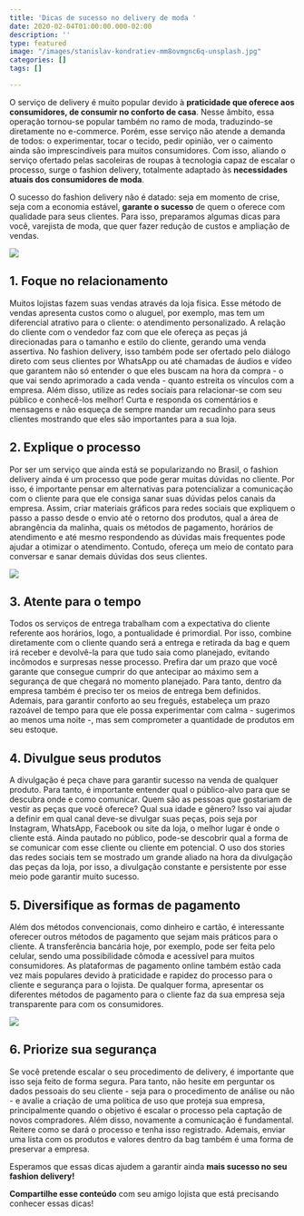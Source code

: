 ```yaml
---
title: 'Dicas de sucesso no delivery de moda '
date: 2020-02-04T01:00:00.000-02:00
description: ''
type: featured
image: "/images/stanislav-kondratiev-mm8ovmgnc6q-unsplash.jpg"
categories: []
tags: []

---
```

O serviço de delivery é muito popular devido à **praticidade que oferece aos consumidores, de consumir no conforto de casa**. Nesse âmbito, essa operação tornou-se popular também no ramo de moda, traduzindo-se diretamente no e-commerce. Porém, esse serviço não atende a demanda de todos: o experimentar, tocar o tecido, pedir opinião, ver o caimento ainda são imprescindíveis para muitos consumidores. Com isso, aliando o serviço ofertado pelas sacoleiras de roupas à tecnologia capaz de escalar o processo, surge o fashion delivery, totalmente adaptado às **necessidades atuais dos consumidores de moda**.

O sucesso do fashion delivery não é datado: seja em momento de crise, seja com a economia estável, **garante o sucesso** de quem o oferece com qualidade para seus clientes. Para isso, preparamos algumas dicas para você, varejista de moda, que quer fazer redução de custos e ampliação de vendas.

![](https://media.giphy.com/media/26Ffjvj8xWANmHZ0A/giphy.gif)

## 1. Foque no relacionamento

Muitos lojistas fazem suas vendas através da loja física. Esse método de vendas apresenta custos como o aluguel, por exemplo, mas tem um diferencial atrativo para o cliente: o atendimento personalizado. A relação do cliente com o vendedor faz com que ele ofereça as peças já direcionadas para o tamanho e estilo do cliente, gerando uma venda assertiva. No fashion delivery, isso também pode ser ofertado pelo diálogo direto com seus clientes por WhatsApp ou até chamadas de áudios e vídeo que garantem não só entender o que eles buscam na hora da compra - o que vai sendo aprimorado a cada venda - quanto estreita os vínculos com a empresa. Além disso, utilize as redes sociais para relacionar-se com seu público e conhecê-los melhor! Curta e responda os comentários e mensagens e não esqueça de sempre mandar um recadinho para seus clientes mostrando que eles são importantes para a sua loja.

## 2. Explique o processo

Por ser um serviço que ainda está se popularizando no Brasil, o fashion delivery ainda é um processo que pode gerar muitas dúvidas no cliente. Por isso, é importante pensar em alternativas para potencializar a comunicação com o cliente para que ele consiga sanar suas dúvidas pelos canais da empresa. Assim, criar materiais gráficos para redes sociais que expliquem o passo a passo desde o envio até o retorno dos produtos, qual a área de abrangência da malinha, quais os métodos de pagamento, horários de atendimento e até mesmo respondendo as dúvidas mais frequentes pode ajudar a otimizar o atendimento. Contudo, ofereça um meio de contato para conversar e sanar demais dúvidas dos seus clientes.

![](/images/woman-using-laptop-doing-a-video-call-4099096-1.jpg)

## 3. Atente para o tempo

Todos os serviços de entrega trabalham com a expectativa do cliente referente aos horários, logo, a pontualidade é primordial. Por isso, combine diretamente com o cliente quando será a entrega e retirada da bag e quem irá receber e devolvê-la para que tudo saia como planejado, evitando incômodos e surpresas nesse processo. Prefira dar um prazo que você garante que consegue cumprir do que antecipar ao máximo sem a segurança de que chegará no momento planejado. Para tanto, dentro da empresa também é preciso ter os meios de entrega bem definidos. Ademais, para garantir conforto ao seu freguês, estabeleça um prazo razoável de tempo para que ele possa experimentar com calma - sugerimos ao menos uma noite -, mas sem comprometer a quantidade de produtos em seu estoque.

## 4. Divulgue seus produtos

A divulgação é peça chave para garantir sucesso na venda de qualquer produto. Para tanto, é importante entender qual o público-alvo para que se descubra onde e como comunicar. Quem são as pessoas que gostariam de vestir as peças que você oferece? Qual sua idade e gênero? Isso vai ajudar a definir em qual canal deve-se divulgar suas peças, pois seja por Instagram, WhatsApp, Facebook ou site da loja, o melhor lugar é onde o cliente está. Ainda pautado no público, pode-se descobrir qual a forma de se comunicar com esse cliente ou cliente em potencial. O uso dos stories das redes sociais tem se mostrado um grande aliado na hora da divulgação das peças da loja, por isso, a divulgação constante e persistente por esse meio pode garantir muito sucesso.

## 5. Diversifique as formas de pagamento

Além dos métodos convencionais, como dinheiro e cartão, é interessante oferecer outros métodos de pagamento que sejam mais práticos para o cliente. A transferência bancária hoje, por exemplo, pode ser feita pelo celular, sendo uma possibilidade cômoda e acessível para muitos consumidores. As plataformas de pagamento online também estão cada vez mais populares devido à praticidade e rapidez do processo para o cliente e segurança para o lojista. De qualquer forma, apresentar os diferentes métodos de pagamento para o cliente faz da sua empresa seja transparente para com os consumidores.

![](/images/3523486.jpg)

## 6. Priorize sua segurança

Se você pretende escalar o seu procedimento de delivery, é importante que isso seja feito de forma segura. Para tanto, não hesite em perguntar os dados pessoais do seu cliente - seja para o procedimento de análise ou não - e avalie a criação de uma política de uso que proteja sua empresa, principalmente quando o objetivo é escalar o processo pela captação de novos compradores. Além disso, novamente a comunicação é fundamental. Reitere como se dará o processo e tenha isso registrado. Ademais, enviar uma lista com os produtos e valores dentro da bag também é uma forma de preservar a empresa.

Esperamos que essas dicas ajudem a garantir ainda **mais sucesso no seu fashion delivery!**

**Compartilhe esse conteúdo** com seu amigo lojista que está precisando conhecer essas dicas!